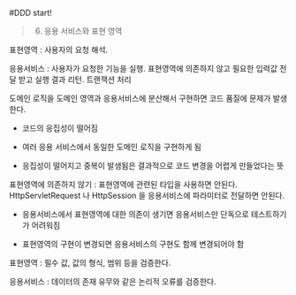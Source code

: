 #DDD start!

>6. 응용 서비스와 표현 영역

표현영역 : 사용자의 요청 해석.

응용서비스 : 사용자가 요청한 기능을 실행. 표현영역에 의존하지 않고 필요한 입력값 전달 받고 실행 결과 리턴. 트랜잭션 처리

도메인 로직을 도메인 영역과 응용서비스에 분산해서 구현하면 코드 품질에 문제가 발생한다.

- 코드의 응집성이 떨어짐

- 여러 응용 서비스에서 동일한 도메인 로직을 구현하게 됨

- 응집성이 떨어지고 중복이 발생됨은 결과적으로 코드 변경을 어렵게 만들었다는 뜻

표현영역에 의존하지 않기 : 표현영역에 관련된 타입을 사용하면 안된다. HttpServletRequest 나 HttpSession 을 응용서비스에 파라미터로 전달하면 안된다.

- 응용서비스에서 표현영역에 대한 의존이 생기면 응용서비스만 단독으로 테스트하기가 어려워짐

- 표현영역의 구현이 변경되면 응용서비스의 구현도 함께 변경되어야 함

표현영역 : 필수 값, 값의 형식, 범위 등을 검증한다.

응용서비스 : 데이터의 존재 유무와 같은 논리적 오류를 검증한다.

